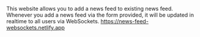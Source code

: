 This website allows you to add a news feed to existing news feed. Whenever you add a news feed via the form provided, it will be updated in realtime to all users via WebSockets.
https://news-feed-websockets.netlify.app
